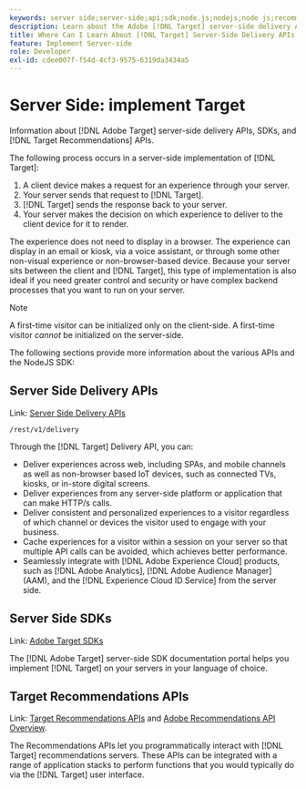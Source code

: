 ```yaml
---
keywords: server side;server-side;api;sdk;node.js;nodejs;node js;recommendations api;api:apis
description: Learn about the Adobe [!DNL Target] server-side delivery APIs, SDKs, and [!DNL Target] Recommendations APIs.
title: Where Can I Learn About [!DNL Target] Server-Side Delivery APIs and SDKs?
feature: Implement Server-side
role: Developer
exl-id: cdee007f-f54d-4cf3-9575-6319da3434a5
---
```

# Server Side: implement Target

Information about [!DNL Adobe Target] server-side delivery APIs, SDKs, and [!DNL Target Recommendations] APIs.

The following process occurs in a server-side implementation of [!DNL Target]:

1. A client device makes a request for an experience through your server.
1. Your server sends that request to [!DNL Target].
1. [!DNL Target] sends the response back to your server.
1. Your server makes the decision on which experience to deliver to the client device for it to render.

The experience does not need to display in a browser. The experience can display in an email or kiosk, via a voice assistant, or through some other non-visual experience or non-browser-based device. Because your server sits between the client and [!DNL Target], this type of implementation is also ideal if you need greater control and security or have complex backend processes that you want to run on your server.

>[!NOTE]
>
>A first-time visitor can be initialized only on the client-side. A first-time visitor *cannot* be initialized on the server-side.

The following sections provide more information about the various APIs and the NodeJS SDK:

## Server Side Delivery APIs

Link: [Server Side Delivery APIs](https://developers.adobetarget.com/api/delivery-api/)

`/rest/v1/delivery`

Through the [!DNL Target] Delivery API, you can:

* Deliver experiences across web, including SPAs, and mobile channels as well as non-browser based IoT devices, such as connected TVs, kiosks, or in-store digital screens.
* Deliver experiences from any server-side platform or application that can make HTTP/s calls.
* Deliver consistent and personalized experiences to a visitor regardless of which channel or devices the visitor used to engage with your business.
* Cache experiences for a visitor within a session on your server so that multiple API calls can be avoided, which achieves better performance.
* Seamlessly integrate with [!DNL Adobe Experience Cloud] products, such as [!DNL Adobe Analytics], [!DNL Adobe Audience Manager] (AAM), and the [!DNL Experience Cloud ID Service] from the server side.

## Server Side SDKs

Link: [Adobe Target SDKs](https://adobetarget-sdks.gitbook.io/docs/)

The [!DNL Adobe Target] server-side SDK documentation portal helps you implement [!DNL Target] on your servers in your language of choice.

## Target Recommendations APIs

Link: [Target Recommendations APIs](https://developers.adobetarget.com/api/recommendations) and [Adobe Recommendations API Overview](https://experienceleague.adobe.com/docs/target-learn/recommendations-api-tutorial/recs-api-overview.html).

The Recommendations APIs let you programmatically interact with [!DNL Target] recommendations servers. These APIs can be integrated with a range of application stacks to perform functions that you would typically do via the [!DNL Target] user interface.
